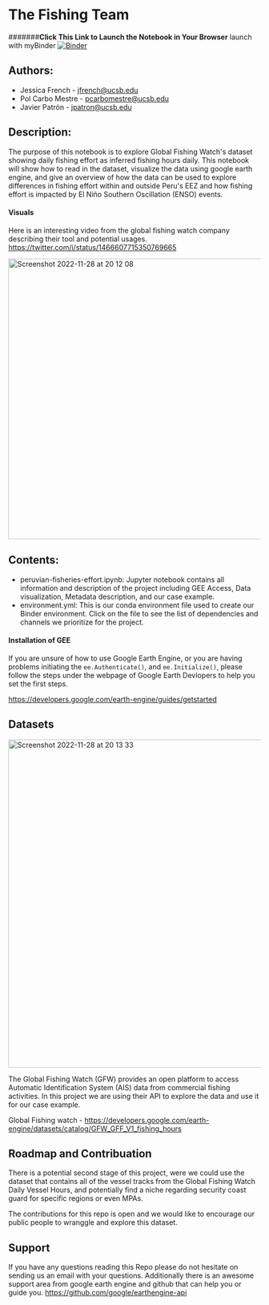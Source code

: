 # **The Fishing Team** 

#######**Click This Link to Launch the Notebook in Your Browser**
launch with myBinder
[![Binder](https://mybinder.org/badge_logo.svg)](https://mybinder.org/v2/gh/EDS220-Fall2022-org/homework-2-mac/HEAD)

## **Authors:**

- Jessica French - jfrench@ucsb.edu
- Pol Carbo Mestre - pcarbomestre@ucsb.edu
- Javier Patrón - jpatron@ucsb.edu

## **Description:**

The purpose of this notebook is to explore Global Fishing Watch's dataset showing daily fishing effort as inferred fishing hours daily. This notebook will show how to read in the dataset, visualize the data using google earth engine, and give an overview of how the data can be used to explore differences in fishing effort within and outside Peru's EEZ and how fishing effort is impacted by El Niño Southern Oscillation (ENSO) events.

#### **Visuals**
Here is an interesting video from the global fishing watch company describing their tool and potential usages. 
https://twitter.com/i/status/1466607715350769665

<img width="560" alt="Screenshot 2022-11-28 at 20 12 08" src="https://user-images.githubusercontent.com/110002614/204437845-87b9ac57-6944-45d7-ae79-b035ee656554.png">

## Contents:
- peruvian-fisheries-effort.ipynb: Jupyter notebook contains all information and description of the project including GEE Access, Data visualization, Metadata description, and our case example.
- environment.yml: This is our conda environment file used to create our Binder environment. Click on the file to see the list of dependencies and channels we prioritize for the project.

#### **Installation of GEE**

If you are unsure of how to use Google Earth Engine, or you are having problems initiating the `ee.Authenticate()`, and `ee.Initialize()`, please follow the steps under the webpage of Google Earth Devlopers to help you set the first steps.

https://developers.google.com/earth-engine/guides/getstarted

## **Datasets**
 <img width="655" alt="Screenshot 2022-11-28 at 20 13 33" src="https://user-images.githubusercontent.com/110002614/204438134-ea688841-9f4b-473d-b72e-386b5c343024.png">
 
 
The Global Fishing Watch (GFW) provides an open platform to access Automatic Identification System (AIS) data from commercial fishing activities. In this project we are using their API to explore the data and use it for our case example.
 
Global Fishing watch - https://developers.google.com/earth-engine/datasets/catalog/GFW_GFF_V1_fishing_hours


## **Roadmap and Contribuation**
There is a potential second stage of this project, were we could use the dataset that contains all of the vessel tracks from the Global Fishing Watch Daily Vessel Hours, and potentially find a niche regarding security coast guard for specific regions or even MPAs. 

The contributions for this repo is open and we would like to encourage our public people to wranggle and explore this dataset.

## **Support**
If you have any questions reading this Repo please do not hesitate on sending us an email with your questions. Additionally there is an awesome support area from google earth engine and github that can help you or guide you.
https://github.com/google/earthengine-api
